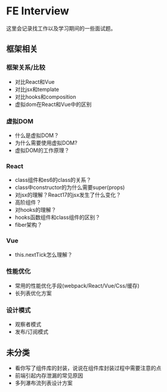 # FE Interview

这里会记录找工作以及学习期间的一些面试题。

## 框架相关

### 框架关系/比较

- 对比React和Vue
- 对比jsx和template
- 对比hooks和composition
- 虚拟dom在React和Vue中的区别

### 虚拟DOM

- 什么是虚拟DOM？
- 为什么需要使用虚拟DOM?
- 虚拟DOM的工作原理？

### React

- class组件和es6的class的关系？
- class中constructor的为什么需要super(props)
- 对jsx的理解？React17的jsx发生了什么变化？
- 高阶组件？
- 对hooks的理解？
- hooks函数组件和class组件的区别？
- fiber架构？

### Vue

- this.nextTick怎么理解？

### 性能优化

- 常用的性能优化手段(webpack/React/Vue/Css/缓存)
- 长列表优化方案

### 设计模式

- 观察者模式
- 发布/订阅模式

## 未分类

- 看你写了组件库的封装，说说在组件库封装过程中需要注意的点
- 前端引起内存泄漏的常见原因
- 多列瀑布流列表设计方案


